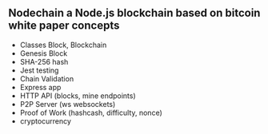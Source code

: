 ## Nodechain a Node.js blockchain based on bitcoin white paper concepts

- Classes Block, Blockchain  
- Genesis Block
- SHA-256 hash
- Jest testing
- Chain Validation
- Express app
- HTTP API (blocks, mine endpoints)
- P2P Server (ws websockets)
- Proof of Work (hashcash, difficulty, nonce)
- cryptocurrency


